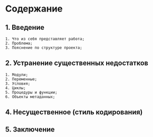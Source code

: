 # Содержание

## 1. Введение

    1. Что из себя представляет работа;
    2. Проблема;
    3. Пояснение по структуре проекта;

## 2. Устранение существенных недостатков

    1. Модули;
    2. Переменные;
    3. Условия;
    4. Циклы;
    5. Процедуры и функции;
    6. Объекты метаданных;

## 4. Несущественное (стиль кодирования)

## 5. Заключение
